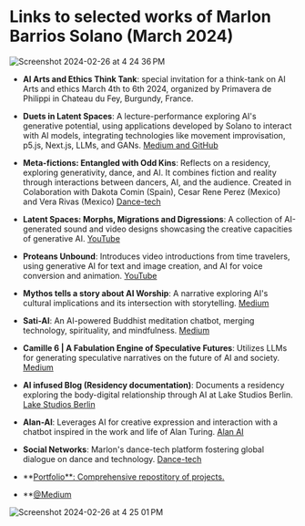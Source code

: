 # Links to selected works of Marlon Barrios Solano (March 2024)

![Screenshot 2024-02-26 at 4 24 36 PM](https://github.com/marlonbarrios/selection-of-works/assets/90220317/cb0db104-0cb0-4b30-b303-24cdfe8437d5)

- **AI Arts and Ethics Think Tank**: special invitation for a think-tank on AI Arts and ethics March 4th to 6th 2024, organized by Primavera de Philippi in Chateau du Fey, Burgundy, France.
  
- **Duets in Latent Spaces**: A lecture-performance exploring AI's generative potential, using applications developed by Solano to interact with AI models, integrating technologies like movement improvisation, p5.js, Next.js, LLMs, and GANs. [Medium and GitHub](https://medium.com/@marlon_21867/duets-in-latent-spaces-53bcfe49f2db)

- **Meta-fictions: Entangled with Odd Kins**: Reflects on a residency, exploring generativity, dance, and AI. It combines fiction and reality through interactions between dancers, AI, and the audience. Created in Colaboration with Dakota Comin (Spain), Cesar Rene Perez (Mexico) and  Vera Rivas (Mexico) [Dance-tech](https://dance-tech.net/profiles/blogs/meta-fictions-entangled-with-odd-kins)

- **Latent Spaces: Morphs, Migrations and Digressions**: A collection of AI-generated sound and video designs showcasing the creative capacities of generative AI. [YouTube](https://www.youtube.com/playlist?list=PLC2ijZ2U-avigrHibNpeudp2hd4hrAWrS)

- **Proteans Unbound**: Introduces video introductions from time travelers, using generative AI for text and image creation, and AI for voice conversion and animation. [YouTube](https://www.youtube.com/playlist?list=PLC2ijZ2U-avgaSxiCO-ZA8wuiLFVsN4ez)

- **Mythos tells a story about AI Worship**: A narrative exploring AI's cultural implications and its intersection with storytelling. [Medium](https://medium.com/@marlon_21867/mythos-tells-a-story-about-ai-worship-3165e4ec0617)

- **Sati-AI**: An AI-powered Buddhist meditation chatbot, merging technology, spirituality, and mindfulness. [Medium](https://sati-ai.app/)

- **Camille 6 | A Fabulation Engine of Speculative Futures**: Utilizes LLMs for generating speculative narratives on the future of AI and society. [Medium](https://medium.com/@marlon_21867/camile-6-a-fabulation-engine-of-speculative-futures-7d6ed8b3eb19)

- **AI infused Blog (Residency documentation)**: Documents a residency exploring the body-digital relationship through AI at Lake Studios Berlin. [Lake Studios Berlin](https://lakestudiosberlin.com/event/body-digital-no-3/)

- **Alan-AI**: Leverages AI for creative expression and interaction with a chatbot inspired in the work and life of Alan Turing. [Alan AI](https://www.alan-ai.app/)

- **Social Networks**: Marlon's dance-tech platform fostering global dialogue on dance and technology. [Dance-tech](https://dance-tech.net/)

- **[Portfolio**: Comprehensive repostitory of projects.](https://marlonbarrios.github.io/)

- **[@Medium](https://medium.com/@marlon_21867)

![Screenshot 2024-02-26 at 4 25 01 PM](https://github.com/marlonbarrios/selection-of-works/assets/90220317/3b782e34-ceae-4a10-8278-4bceb5683dca)
